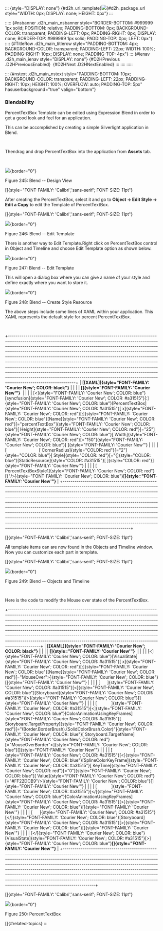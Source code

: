 ::: {style="DISPLAY: none"}
[](ms-xhelp:///?Id=d2h_url_template){#d2h_url_template}![](!package_url!){#d2h_package_url style="WIDTH: 0px; DISPLAY: none; HEIGHT: 0px"}
:::

::::: {#nsbanner .d2h_main_nsbanner style="BORDER-BOTTOM: #999999 1px solid; POSITION: relative; PADDING-BOTTOM: 0px; BACKGROUND-COLOR: transparent; PADDING-LEFT: 0px; PADDING-RIGHT: 0px; DISPLAY: none; BORDER-TOP: #999999 1px solid; PADDING-TOP: 0px; LEFT: 0px"}
:::: {#TitleRow .d2h_main_titlerow style="PADDING-BOTTOM: 4px; BACKGROUND-COLOR: transparent; PADDING-LEFT: 22px; WIDTH: 100%; PADDING-RIGHT: 10px; DISPLAY: none; PADDING-TOP: 4px"}
::: {#ienav .d2h_main_ienav style="DISPLAY: none"}
[](ms-xhelp:///?Id=bb5d82d8-6505-4f08-8c38-9dd86ea0b388){#D2HPrevious .D2HPreviousEnabled}  [](ms-xhelp:///?Id=b341a8fd-60ac-46bd-acab-7c70771ebbcd){#D2HNext .D2HNextEnabled}
:::
::::
:::::

::: {#nstext .d2h_main_nstext style="PADDING-BOTTOM: 10px; BACKGROUND-COLOR: transparent; PADDING-LEFT: 22px; PADDING-RIGHT: 10px; HEIGHT: 100%; OVERFLOW: auto; PADDING-TOP: 5px" hasuserbackground="true" valign="bottom"}
### Blendability

PercentTextBox Template can be edited using Expression Blend in order to get a good look and feel for an application.

This can be accomplished by creating a simple Silverlight application in Blend.

 

Thendrag and drop PercentTextBox into the application from **Assets** tab.

 

![](../ImagesExt/image261_194.png){border="0"}

Figure 245: Blend -- Design View

[]{style="FONT-FAMILY: 'Calibri','sans-serif'; FONT-SIZE: 11pt"} 

After creating the PercentTextBox, select it and go to **Object -\> Edit Style -\> Edit a Copy** to edit the Template of PercentTextBox.

[]{style="FONT-FAMILY: 'Calibri','sans-serif'; FONT-SIZE: 11pt"} 

![](../ImagesExt/image261_195.png){border="0"}

Figure 246: Blend -- Edit Template

There is another way to Edit Template.Right click on PercentTextBox control in Object and Timeline and choose Edit Template option as shown below.

![](../ImagesExt/image261_196.png){border="0"}

Figure 247: Blend -- Edit Template

This will open a dialog box where you can give a name of your style and define exactly where you want to store it.

![](../ImagesExt/image261_197.png){border="0"}

Figure 248: Blend -- Create Style Resource

The above steps include some lines of XAML within your application. This XAML represents the default style for percent PercentTextBox.

 

+----------------------------------------------------------------------------------------------------------------------------------------------------------------------------------------------------------------------------------------------------------------------------------------------------------------------------------------------------------------------------------------------------------------------------------------------------------------------------------------------------------------------------------------------------------------------------------------------------------------------------------------------------------------------------------------------------------------------------------------------------------------+
| **[\[XAML\]]{style="FONT-FAMILY: 'Courier New'; COLOR: black"}**                                                                                                                                                                                                                                                                                                                                                                                                                                                                                                                                                                                                                                                                                               |
|                                                                                                                                                                                                                                                                                                                                                                                                                                                                                                                                                                                                                                                                                                                                                                |
| **[]{style="FONT-FAMILY: 'Courier New'"}**                                                                                                                                                                                                                                                                                                                                                                                                                                                                                                                                                                                                                                                                                                                     |
|                                                                                                                                                                                                                                                                                                                                                                                                                                                                                                                                                                                                                                                                                                                                                                |
| [\<]{style="FONT-FAMILY: 'Courier New'; COLOR: blue"}[syncfusion]{style="FONT-FAMILY: 'Courier New'; COLOR: #a31515"}[:]{style="FONT-FAMILY: 'Courier New'; COLOR: blue"}[PercentTextBox]{style="FONT-FAMILY: 'Courier New'; COLOR: #a31515"}[ x]{style="FONT-FAMILY: 'Courier New'; COLOR: red"}[:]{style="FONT-FAMILY: 'Courier New'; COLOR: blue"}[Name]{style="FONT-FAMILY: 'Courier New'; COLOR: red"}[=\"percentTextBox\"]{style="FONT-FAMILY: 'Courier New'; COLOR: blue"}[ Height]{style="FONT-FAMILY: 'Courier New'; COLOR: red"}[=\"25\"]{style="FONT-FAMILY: 'Courier New'; COLOR: blue"}[ Width]{style="FONT-FAMILY: 'Courier New'; COLOR: red"}[=\"150\"]{style="FONT-FAMILY: 'Courier New'; COLOR: blue"}[ ]{style="FONT-FAMILY: 'Courier New'"} |
|                                                                                                                                                                                                                                                                                                                                                                                                                                                                                                                                                                                                                                                                                                                                                                |
| [                           [ CornerRadius]{style="COLOR: red"}[=\"2\"]{style="COLOR: blue"}[ Style]{style="COLOR: red"}[=\"{]{style="COLOR: blue"}[StaticResource]{style="COLOR: #a31515"}[ ]{style="COLOR: red"}]{style="FONT-FAMILY: 'Courier New'"}                                                                                                                                                                                                                                                                                                                                                                                                                                                                                                        |
|                                                                                                                                                                                                                                                                                                                                                                                                                                                                                                                                                                                                                                                                                                                                                                |
| [                            PercentTextBoxStyle1]{style="FONT-FAMILY: 'Courier New'; COLOR: red"}[}\"/\>]{style="FONT-FAMILY: 'Courier New'; COLOR: blue"}**[]{style="FONT-FAMILY: 'Courier New'"}**                                                                                                                                                                                                                                                                                                                                                                                                                                                                                                                                                          |
+----------------------------------------------------------------------------------------------------------------------------------------------------------------------------------------------------------------------------------------------------------------------------------------------------------------------------------------------------------------------------------------------------------------------------------------------------------------------------------------------------------------------------------------------------------------------------------------------------------------------------------------------------------------------------------------------------------------------------------------------------------------+

[]{style="FONT-FAMILY: 'Calibri','sans-serif'; FONT-SIZE: 11pt"} 

All template items can are now found in the Objects and Timeline window. Now you can customize each part in template.

[]{style="FONT-FAMILY: 'Calibri','sans-serif'; FONT-SIZE: 11pt"} 

![](../ImagesExt/image261_198.jpg){border="0"}

Figure 249: Blend -- Objects and Timeline

 

Here is the code to modify the Mouse over state of the PercentTextBox.

+----------------------------------------------------------------------------------------------------------------------------------------------------------------------------------------------------------------------------------------------------------------------------------------------------------------------------------------------------------------------------------------------------------------------------------------------------------------------------------------------------------------------------------------------------------------------------------+
| **[\[XAML\]]{style="FONT-FAMILY: 'Courier New'; COLOR: black"}**                                                                                                                                                                                                                                                                                                                                                                                                                                                                                                                 |
|                                                                                                                                                                                                                                                                                                                                                                                                                                                                                                                                                                                  |
| **[]{style="FONT-FAMILY: 'Courier New'"}**                                                                                                                                                                                                                                                                                                                                                                                                                                                                                                                                       |
|                                                                                                                                                                                                                                                                                                                                                                                                                                                                                                                                                                                  |
| [\<]{style="FONT-FAMILY: 'Courier New'; COLOR: blue"}[VisualState]{style="FONT-FAMILY: 'Courier New'; COLOR: #a31515"}[ x]{style="FONT-FAMILY: 'Courier New'; COLOR: red"}[:]{style="FONT-FAMILY: 'Courier New'; COLOR: blue"}[Name]{style="FONT-FAMILY: 'Courier New'; COLOR: red"}[=\"MouseOver\"\>]{style="FONT-FAMILY: 'Courier New'; COLOR: blue"}[]{style="FONT-FAMILY: 'Courier New'"}                                                                                                                                                                                    |
|                                                                                                                                                                                                                                                                                                                                                                                                                                                                                                                                                                                  |
| [      ]{style="FONT-FAMILY: 'Courier New'; COLOR: #a31515"}[\<]{style="FONT-FAMILY: 'Courier New'; COLOR: blue"}[Storyboard]{style="FONT-FAMILY: 'Courier New'; COLOR: #a31515"}[\>]{style="FONT-FAMILY: 'Courier New'; COLOR: blue"}[]{style="FONT-FAMILY: 'Courier New'"}                                                                                                                                                                                                                                                                                                     |
|                                                                                                                                                                                                                                                                                                                                                                                                                                                                                                                                                                                  |
| [            ]{style="FONT-FAMILY: 'Courier New'; COLOR: #a31515"}[\<]{style="FONT-FAMILY: 'Courier New'; COLOR: blue"}[ColorAnimationUsingKeyFrames]{style="FONT-FAMILY: 'Courier New'; COLOR: #a31515"}[ Storyboard.TargetProperty]{style="FONT-FAMILY: 'Courier New'; COLOR: red"}[=\"(Border.BorderBrush).(SolidColorBrush.Color)\"]{style="FONT-FAMILY: 'Courier New'; COLOR: blue"}[ Storyboard.TargetName]{style="FONT-FAMILY: 'Courier New'; COLOR: red"}[=\"MouseOverBorder\"\>]{style="FONT-FAMILY: 'Courier New'; COLOR: blue"}[]{style="FONT-FAMILY: 'Courier New'"} |
|                                                                                                                                                                                                                                                                                                                                                                                                                                                                                                                                                                                  |
| [                  ]{style="FONT-FAMILY: 'Courier New'; COLOR: #a31515"}[\<]{style="FONT-FAMILY: 'Courier New'; COLOR: blue"}[SplineColorKeyFrame]{style="FONT-FAMILY: 'Courier New'; COLOR: #a31515"}[ KeyTime]{style="FONT-FAMILY: 'Courier New'; COLOR: red"}[=\"0\"]{style="FONT-FAMILY: 'Courier New'; COLOR: blue"}[ Value]{style="FONT-FAMILY: 'Courier New'; COLOR: red"}[=\"#FF22DCB9\"/\>]{style="FONT-FAMILY: 'Courier New'; COLOR: blue"}[]{style="FONT-FAMILY: 'Courier New'"}                                                                                      |
|                                                                                                                                                                                                                                                                                                                                                                                                                                                                                                                                                                                  |
| [            ]{style="FONT-FAMILY: 'Courier New'; COLOR: #a31515"}[\</]{style="FONT-FAMILY: 'Courier New'; COLOR: blue"}[ColorAnimationUsingKeyFrames]{style="FONT-FAMILY: 'Courier New'; COLOR: #a31515"}[\>]{style="FONT-FAMILY: 'Courier New'; COLOR: blue"}[]{style="FONT-FAMILY: 'Courier New'"}                                                                                                                                                                                                                                                                            |
|                                                                                                                                                                                                                                                                                                                                                                                                                                                                                                                                                                                  |
| [      ]{style="FONT-FAMILY: 'Courier New'; COLOR: #a31515"}[\</]{style="FONT-FAMILY: 'Courier New'; COLOR: blue"}[Storyboard]{style="FONT-FAMILY: 'Courier New'; COLOR: #a31515"}[\>]{style="FONT-FAMILY: 'Courier New'; COLOR: blue"}[]{style="FONT-FAMILY: 'Courier New'"}                                                                                                                                                                                                                                                                                                    |
|                                                                                                                                                                                                                                                                                                                                                                                                                                                                                                                                                                                  |
| [\</]{style="FONT-FAMILY: 'Courier New'; COLOR: blue"}[VisualState]{style="FONT-FAMILY: 'Courier New'; COLOR: #a31515"}[\>]{style="FONT-FAMILY: 'Courier New'; COLOR: blue"}**[]{style="FONT-FAMILY: 'Courier New'"}**                                                                                                                                                                                                                                                                                                                                                           |
+----------------------------------------------------------------------------------------------------------------------------------------------------------------------------------------------------------------------------------------------------------------------------------------------------------------------------------------------------------------------------------------------------------------------------------------------------------------------------------------------------------------------------------------------------------------------------------+

[]{style="FONT-FAMILY: 'Calibri','sans-serif'; FONT-SIZE: 11pt"} 

![](../ImagesExt/image261_199.jpg){border="0"}

Figure 250: PercentTextBox

[]{#related-topics}
:::
